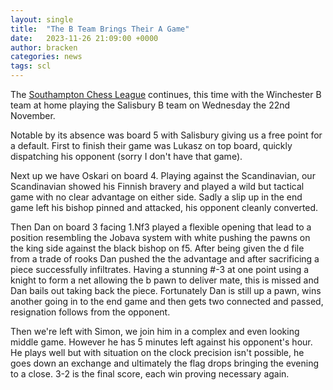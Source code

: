 ```yaml
---
layout: single
title:  "The B Team Brings Their A Game"
date:   2023-11-26 21:09:00 +0000
author: bracken
categories: news
tags: scl
---
```

The [Southampton Chess League](http://www.sotonchessleague.org.uk/) continues, this time with the Winchester B team at home playing the Salisbury B team on Wednesday the 22nd November.

Notable by its absence was board 5 with Salisbury giving us a free point for a default. First to finish their game was Lukasz on top board, quickly dispatching his opponent (sorry I don't have that game).

Next up we have Oskari on board 4. Playing against the Scandinavian, our Scandinavian showed his Finnish bravery and played a wild but tactical game with no clear advantage on either side. Sadly a slip up in the end game left his bishop pinned and attacked, his opponent cleanly converted.

Then Dan on board 3 facing 1.Nf3 played a flexible opening that lead to a position resembling the Jobava system with white pushing the pawns on the king side against the black bishop on f5. After being given the d file from a trade of rooks Dan pushed the the advantage and after sacrificing a piece successfully infiltrates. Having a stunning #-3 at one point using a knight to form a net allowing the b pawn to deliver mate, this is missed and Dan bails out taking back the piece. Fortunately Dan is still up a pawn, wins another going in to the end game and then gets two connected and passed, resignation follows from the opponent.

Then we're left with Simon, we join him in a complex and even looking middle game. However he has 5 minutes left against his opponent's hour. He plays well but with situation on the clock precision isn't possible, he goes down an exchange and ultimately the flag drops bringing the evening to a close. 3-2 is the final score, each win proving necessary again.
